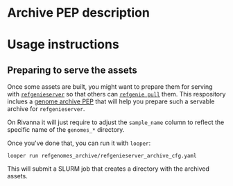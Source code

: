 # Archive PEP description


# Usage instructions
## Preparing to serve the assets

Once some assets are built, you might want to prepare them for serving with [`refgenieserver`](https://github.com/databio/refgenieserver) so that others can [`refgenie pull`](http://refgenie.databio.org/en/latest/pull/) them. This respository inclues a [genome archive PEP](https://github.com/databio/databio_genomes/tree/master/refgenomes_archive) that will help you prepare such a servable archive for `refgenieserver`.

On Rivanna it will just require to adjust the `sample_name` column to reflect the specific name of the `genomes_*` directory.

Once you've done that, you can run it with `looper`:

```
looper run refgenomes_archive/refgenieserver_archive_cfg.yaml
``` 

This will submit a SLURM job that creates a directory with the archived assets.